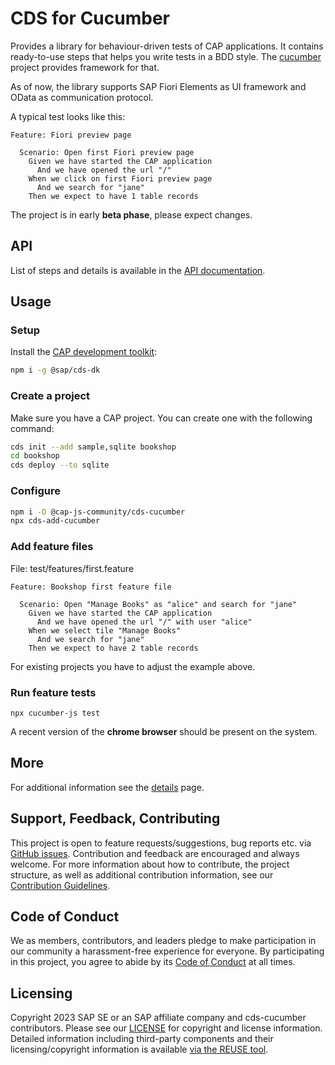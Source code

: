 # CDS for Cucumber

Provides a library for behaviour-driven tests of CAP applications.
It contains ready-to-use steps that helps you write tests in a BDD style.
The [cucumber](https://cucumber.io) project provides framework for that.

As of now, the library supports SAP Fiori Elements as UI framework and OData as communication protocol.

A typical test looks like this:

```gherkin
Feature: Fiori preview page

  Scenario: Open first Fiori preview page
    Given we have started the CAP application
      And we have opened the url "/"
    When we click on first Fiori preview page
      And we search for "jane"
    Then we expect to have 1 table records
```

The project is in early **beta phase**, please expect changes.

## API

List of steps and details is available in the [API documentation](https://cap-js-community.github.io/cds-cucumber/list_namespace.html).

## Usage

### Setup

Install the [CAP development toolkit](https://cap.cloud.sap/docs/get-started/jumpstart#setup):

```sh
npm i -g @sap/cds-dk
```

### Create a project

Make sure you have a CAP project. You can create one with the following command:

```sh
cds init --add sample,sqlite bookshop
cd bookshop
cds deploy --to sqlite
```

### Configure

```sh
npm i -D @cap-js-community/cds-cucumber
npx cds-add-cucumber
```

### Add feature files

File: test/features/first.feature
```gherkin
Feature: Bookshop first feature file

  Scenario: Open "Manage Books" as "alice" and search for "jane"
    Given we have started the CAP application
      And we have opened the url "/" with user "alice"
    When we select tile "Manage Books"
      And we search for "jane"
    Then we expect to have 2 table records
```

For existing projects you have to adjust the example above.

### Run feature tests

```
npx cucumber-js test
```

A recent version of the **chrome browser** should be present on the system.


## More

For additional information see the [details](docs/DETAILS.md) page.

## Support, Feedback, Contributing

This project is open to feature requests/suggestions, bug reports etc. via [GitHub issues](https://github.com/cap-js-community/cds-cucumber/issues). Contribution and feedback are encouraged and always welcome. For more information about how to contribute, the project structure, as well as additional contribution information, see our [Contribution Guidelines](CONTRIBUTING.md).

## Code of Conduct

We as members, contributors, and leaders pledge to make participation in our community a harassment-free experience for everyone. By participating in this project, you agree to abide by its [Code of Conduct](https://github.com/cap-js-community/.github/blob/main/CODE_OF_CONDUCT.md) at all times.

## Licensing

Copyright 2023 SAP SE or an SAP affiliate company and cds-cucumber contributors. Please see our [LICENSE](LICENSE) for copyright and license information. Detailed information including third-party components and their licensing/copyright information is available [via the REUSE tool](https://api.reuse.software/info/github.com/cap-js-community/cds-cucumber).
